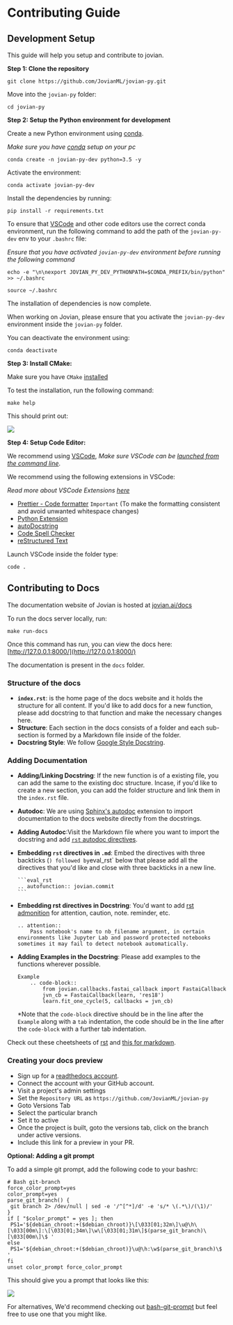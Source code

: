 # Contributing Guide

## Development Setup

This guide will help you setup and contribute to jovian.

**Step 1: Clone the repository**

```
git clone https://github.com/JovianML/jovian-py.git
```

Move into the `jovian-py` folder:

```
cd jovian-py
```

**Step 2: Setup the Python environment for development**

Create a new Python environment using [conda](https://docs.conda.io/en/latest/).

_Make sure you have [conda](https://docs.conda.io/projects/conda/en/latest/user-guide/install/) setup on your pc_

```
conda create -n jovian-py-dev python=3.5 -y
```

Activate the environment:

```
conda activate jovian-py-dev
```

Install the dependencies by running:

```
pip install -r requirements.txt
```

To ensure that [VSCode](https://code.visualstudio.com/) and other code editors use the correct conda environment, run the following command to add the path of the `jovian-py-dev` env to your `.bashrc` file:

_Ensure that you have activated `jovian-py-dev` environment before running the following command_

```
echo -e "\n\nexport JOVIAN_PY_DEV_PYTHONPATH=$CONDA_PREFIX/bin/python" >> ~/.bashrc

source ~/.bashrc
```

The installation of dependencies is now complete.

When working on Jovian, please ensure that you activate the `jovian-py-dev` environment inside the `jovian-py` folder.

You can deactivate the environment using:

```
conda deactivate
```

**Step 3: Install CMake:**

Make sure you have `CMake` [installed](https://cmake.org/install/)

To test the installation, run the following command:

```
make help
```

This should print out:

![](https://i.imgur.com/9yFX3oh.png)

**Step 4: Setup Code Editor:**

We recommend using [VSCode](https://code.visualstudio.com/),
_Make sure VSCode can be [launched from the command line](https://code.visualstudio.com/docs/setup/mac#_launching-from-the-command-line)_.

We recommend using the following extensions in VSCode:

_Read more about VSCode Extensions [here](https://code.visualstudio.com/docs/editor/extension-gallery)_

- [Prettier - Code formatter](https://marketplace.visualstudio.com/items?itemName=esbenp.prettier-vscode) `Important` (To make the formatting consistent and avoid unwanted whitespace changes)
- [Python Extension](https://code.visualstudio.com/docs/languages/python)
- [autoDocstring](https://marketplace.visualstudio.com/items?itemName=njpwerner.autodocstring)
- [Code Spell Checker](https://marketplace.visualstudio.com/items?itemName=streetsidesoftware.code-spell-checker)
- [reStructured Text](https://marketplace.visualstudio.com/items?itemName=lextudio.restructuredtext)

Launch VSCode inside the folder type:

```
code .
```

## Contributing to Docs

The documentation website of Jovian is hosted at [jovian.ai/docs](https://jovian.ai/docs/)

To run the docs server locally, run:

```
make run-docs
```

Once this command has run, you can view the docs here: [http://127.0.0.1:8000/](http://127.0.0.1:8000/)

The documentation is present in the `docs` folder.

### Structure of the docs

- **`index.rst`**: is the home page of the docs website and it holds the structure for all content. If you'd like to add docs for a new function, please add docstring to that function and make the necessary changes here.
- **Structure**: Each section in the docs consists of a folder and each sub-section is formed by a Markdown file inside of the folder.
- **Docstring Style**: We follow [Google Style Docstring](https://sphinxcontrib-napoleon.readthedocs.io/en/latest/example_google.html).

### Adding Documentation

- **Adding/Linking Docstring**: If the new function is of a existing file, you can add the same to the existing doc structure. Incase, if you'd like to create a new section, you can add the folder structure and link them in the `index.rst` file.
- **Autodoc**: We are using [Sphinx's autodoc](http://www.sphinx-doc.org/en/master/usage/extensions/autodoc.html) extension to import documentation to the docs website directly from the docstrings.
- **Adding Autodoc**:Visit the Markdown file where you want to import the docstring and add [`rst` autodoc directives](http://www.sphinx-doc.org/en/master/usage/extensions/autodoc.html).
- **Embedding `rst` directives in `.md`**:
  Embed the directives with three backticks (`) followed by`eval_rst` below that please add all the directives that you'd like and close with three backticks in a new line.
  ````
  ```eval_rst
  .. autofunction:: jovian.commit
  ```
  ````
- **Embedding rst directives in Docstring**: You'd want to add [rst admonition](https://runawayhorse001.github.io/SphinxGithub/rtxt.html?highlight=admonition#admonitions) for attention, caution, note. reminder, etc.

  ```
  .. attention::
      Pass notebook's name to nb_filename argument, in certain environments like Jupyter Lab and password protected notebooks sometimes it may fail to detect notebook automatically.
  ```

- **Adding Examples in the Docstring**: Please add examples to the functions wherever possible.
  ```
  Example
      .. code-block::
          from jovian.callbacks.fastai_callback import FastaiCallback
          jvn_cb = FastaiCallback(learn, 'res18')
          learn.fit_one_cycle(5, callbacks = jvn_cb)
  ```
  \*Note that the `code-block` directive should be in the line after the `Example` along with a `tab` indentation, the code should be in the line after the `code-block` with a further tab indentation.

Check out these cheetsheets of [rst](https://thomas-cokelaer.info/tutorials/sphinx/rest_syntax.html) and [this for markdown](https://github.com/adam-p/markdown-here/wiki/Markdown-Cheatsheet).

### Creating your docs preview

- Sign up for a [readthedocs account](https://readthedocs.org/).
- Connect the account with your GitHub account.
- Visit a project's admin settings
- Set the `Repository URL` as `https://github.com/JovianML/jovian-py`
- Goto Versions Tab
- Select the particular branch
- Set it to active
- Once the project is built, goto the versions tab, click on the branch under active versions.
- Include this link for a preview in your PR.

**Optional: Adding a git prompt**

To add a simple git prompt, add the following code to your bashrc:

```
# Bash git-branch
force_color_prompt=yes
color_prompt=yes
parse_git_branch() {
 git branch 2> /dev/null | sed -e '/^[^*]/d' -e 's/* \(.*\)/(\1)/'
}
if [ "$color_prompt" = yes ]; then
 PS1='${debian_chroot:+($debian_chroot)}\[\033[01;32m\]\u@\h\[\033[00m\]:\[\033[01;34m\]\w\[\033[01;31m\]$(parse_git_branch)\[\033[00m\]\$ '
else
 PS1='${debian_chroot:+($debian_chroot)}\u@\h:\w$(parse_git_branch)\$ '
fi
unset color_prompt force_color_prompt
```

This should give you a prompt that looks like this:

![](https://i.imgur.com/XRjzHEC.png)

For alternatives, We'd recommend checking out [bash-git-prompt](https://github.com/magicmonty/bash-git-prompt) but feel free to use one that you might like.
